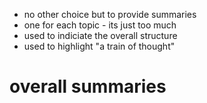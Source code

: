 
- no other choice but to provide summaries
- one for each topic - its just too much
- used to indiciate the overall structure
- used to highlight "a train of thought"

# overall summaries

